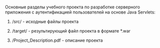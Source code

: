 Основные разделы учебного проекта по разработке серверного приложения с аутентификацией пользователей на основе Java Servlets:

1. /src/ - исходные файлы проекта

2. /target/ - результирующий файл проекта в формате *.war

3. /Project_Description.pdf - описание проекта
